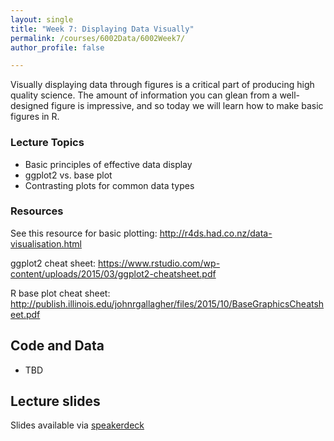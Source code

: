 ```yaml
---
layout: single
title: "Week 7: Displaying Data Visually"
permalink: /courses/6002Data/6002Week7/
author_profile: false

---
```


Visually displaying data through figures is a critical part of producing high quality science. The amount of information you can glean from a well-designed figure is impressive, and so today we will learn how to make basic figures in R.

### Lecture Topics
* Basic principles of effective data display
* ggplot2 vs. base plot
* Contrasting plots for common data types

### Resources

See this resource for basic plotting: http://r4ds.had.co.nz/data-visualisation.html

ggplot2 cheat sheet: https://www.rstudio.com/wp-content/uploads/2015/03/ggplot2-cheatsheet.pdf

R base plot cheat sheet: http://publish.illinois.edu/johnrgallagher/files/2015/10/BaseGraphicsCheatsheet.pdf

## Code and Data

* TBD

## Lecture slides

<script async class="speakerdeck-embed" data-id="ee510a9b67e449d89f01ceed7ac20395" data-ratio="1.77777777777778" src="//speakerdeck.com/assets/embed.js"></script>

Slides available via [speakerdeck](https://speakerdeck.com/pandalusplatyceros/fish-6002-week-5-displaying-data-visually-1)